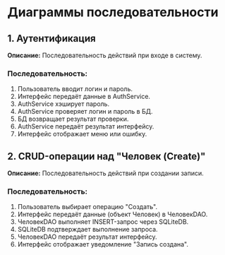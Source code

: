# Диаграммы последовательности  

## 1. Аутентификация  
**Описание:** Последовательность действий при входе в систему.  

### Последовательность:  
1. Пользователь вводит логин и пароль.  
2. Интерфейс передаёт данные в AuthService.  
3. AuthService хэширует пароль.  
4. AuthService проверяет логин и пароль в БД.  
5. БД возвращает результат проверки.  
6. AuthService передаёт результат интерфейсу.  
7. Интерфейс отображает меню или ошибку.  

## 2. CRUD-операции над "Человек (Create)"  
**Описание:** Последовательность действий при создании записи.  

### Последовательность:  
1. Пользователь выбирает операцию "Создать".  
2. Интерфейс передаёт данные (объект Человек) в ЧеловекDAO.  
3. ЧеловекDAO выполняет INSERT-запрос через SQLiteDB.  
4. SQLiteDB подтверждает выполнение запроса.  
5. ЧеловекDAO передаёт результат интерфейсу.  
6. Интерфейс отображает уведомление "Запись создана".  
